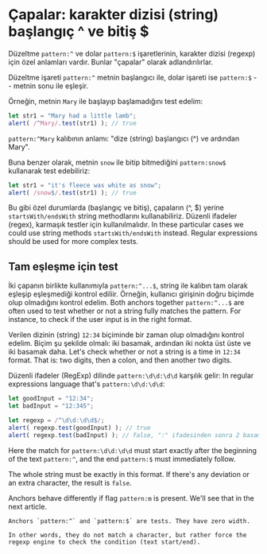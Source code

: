 # Çapalar: karakter dizisi (string) başlangıç ^ ve bitiş $

Düzeltme `pattern:^` ve dolar `pattern:$` işaretlerinin, karakter dizisi (regexp) için özel anlamları vardır. Bunlar "çapalar" olarak adlandırılırlar.

Düzeltme işareti `pattern:^` metnin başlangıcı ile, dolar işareti ise `pattern:$` -- metnin sonu ile eşleşir.

Örneğin, metnin `Mary` ile başlayıp başlamadığını test edelim:

```js run
let str1 = "Mary had a little lamb";
alert( /^Mary/.test(str1) ); // true
```

`pattern:^Mary` kalıbının anlamı: "dize (string) başlangıcı (^) ve ardından Mary".

Buna benzer olarak, metnin `snow` ile bitip bitmediğini `pattern:snow$` kullanarak test edebiliriz:

```js run
let str1 = "it's fleece was white as snow";
alert( /snow$/.test(str1) ); // true
```


Bu gibi özel durumlarda (başlangıç ve bitiş), çapaların (^, $) yerine `startsWith/endsWith` string methodlarını kullanabiliriz. Düzenli ifadeler (regex), karmaşık testler için kullanılmalıdır. In these particular cases we could use string methods `startsWith/endsWith` instead. Regular expressions should be used for more complex tests.

## Tam eşleşme için test

İki çapanın birlikte kullanımıyla `pattern:^...$`, string ile kalıbın tam olarak eşleşip eşleşmediği kontrol ediliir. Örneğin, kullanıcı girişinin doğru biçimde olup olmadığını kontrol edelim. Both anchors together `pattern:^...$` are often used to test whether or not a string fully matches the pattern. For instance, to check if the user input is in the right format.

Verilen dizinin (string) `12:34` biçiminde bir zaman olup olmadığını kontrol edelim. Biçim şu şekilde olmalı: iki basamak, ardından iki nokta üst üste ve iki basamak daha. Let's check whether or not a string is a time in `12:34` format. That is: two digits, then a colon, and then another two digits.

Düzenli ifadeler (RegExp) dilinde `pattern:\d\d:\d\d` karşılık gelir: In regular expressions language that's `pattern:\d\d:\d\d`:

```js run
let goodInput = "12:34";
let badInput = "12:345";

let regexp = /^\d\d:\d\d$/;
alert( regexp.test(goodInput) ); // true
alert( regexp.test(badInput) ); // false, ":" ifadesinden sonra 2 basamak yerine 3 basamak vardır
```

Here the match for `pattern:\d\d:\d\d` must start exactly after the beginning of the text `pattern:^`, and the end `pattern:$` must immediately follow.

The whole string must be exactly in this format. If there's any deviation or an extra character, the result is `false`.

Anchors behave differently if flag `pattern:m` is present. We'll see that in the next article.

```smart header="Anchors have \"zero width\""
Anchors `pattern:^` and `pattern:$` are tests. They have zero width.

In other words, they do not match a character, but rather force the regexp engine to check the condition (text start/end).
```
